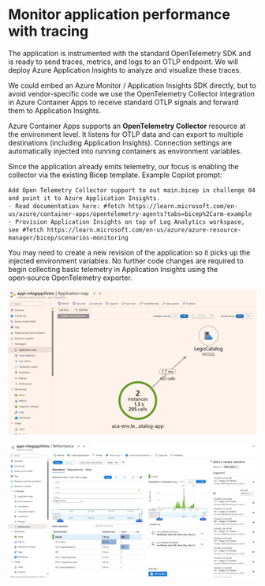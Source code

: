 # Monitor application performance with tracing
The application is instrumented with the standard OpenTelemetry SDK and is ready to send traces, metrics, and logs to an OTLP endpoint. We will deploy Azure Application Insights to analyze and visualize these traces.

We could embed an Azure Monitor / Application Insights SDK directly, but to avoid vendor-specific code we use the OpenTelemetry Collector integration in Azure Container Apps to receive standard OTLP signals and forward them to Application Insights.

Azure Container Apps supports an **OpenTelemetry Collector** resource at the environment level. It listens for OTLP data and can export to multiple destinations (including Application Insights). Connection settings are automatically injected into running containers as environment variables.

Since the application already emits telemetry, our focus is enabling the collector via the existing Bicep template. Example Copilot prompt:

```
Add Open Telemetry Collector support to out main.bicep in challenge 04 and point it to Azure Application Insights.
- Read documentation here: #fetch https://learn.microsoft.com/en-us/azure/container-apps/opentelemetry-agents?tabs=bicep%2Carm-example
- Provision Application Insights on top of Log Analytics workspace, see #fetch https://learn.microsoft.com/en-us/azure/azure-resource-manager/bicep/scenarios-monitoring
```

You may need to create a new revision of the application so it picks up the injected environment variables. No further code changes are required to begin collecting basic telemetry in Application Insights using the open‑source OpenTelemetry exporter.

![](/images/ch04-map.png)


![](/images/ch04-perf.png)